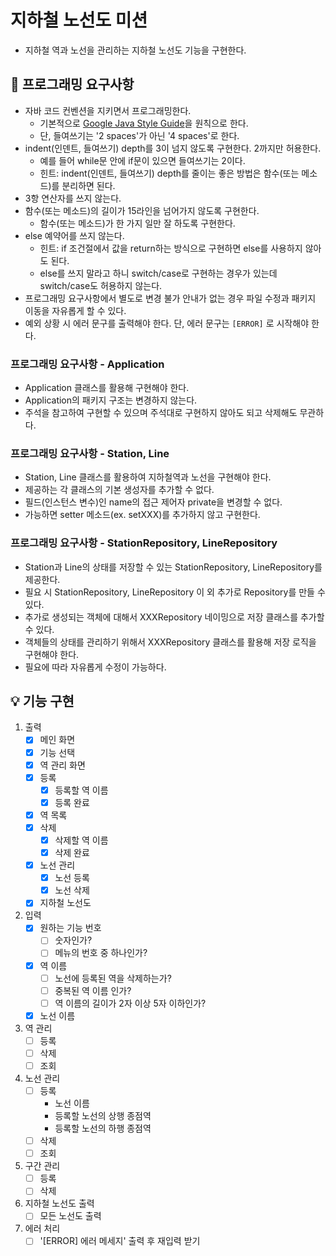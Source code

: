 # 지하철 노선도 미션
- 지하철 역과 노선을 관리하는 지하철 노선도 기능을 구현한다.

## 🎱 프로그래밍 요구사항
- 자바 코드 컨벤션을 지키면서 프로그래밍한다.
  - 기본적으로 [Google Java Style Guide](https://google.github.io/styleguide/javaguide.html)을 원칙으로 한다.
  - 단, 들여쓰기는 '2 spaces'가 아닌 '4 spaces'로 한다.
- indent(인덴트, 들여쓰기) depth를 3이 넘지 않도록 구현한다. 2까지만 허용한다.
  - 예를 들어 while문 안에 if문이 있으면 들여쓰기는 2이다.
  - 힌트: indent(인덴트, 들여쓰기) depth를 줄이는 좋은 방법은 함수(또는 메소드)를 분리하면 된다.
- 3항 연산자를 쓰지 않는다.
- 함수(또는 메소드)의 길이가 15라인을 넘어가지 않도록 구현한다.
  - 함수(또는 메소드)가 한 가지 일만 잘 하도록 구현한다.
- else 예약어를 쓰지 않는다.
  - 힌트: if 조건절에서 값을 return하는 방식으로 구현하면 else를 사용하지 않아도 된다.
  - else를 쓰지 말라고 하니 switch/case로 구현하는 경우가 있는데 switch/case도 허용하지 않는다.
- 프로그래밍 요구사항에서 별도로 변경 불가 안내가 없는 경우 파일 수정과 패키지 이동을 자유롭게 할 수 있다.
- 예외 상황 시 에러 문구를 출력해야 한다. 단, 에러 문구는 `[ERROR]` 로 시작해야 한다.

### 프로그래밍 요구사항 - Application
- Application 클래스를 활용해 구현해야 한다.
- Application의 패키지 구조는 변경하지 않는다.
- 주석을 참고하여 구현할 수 있으며 주석대로 구현하지 않아도 되고 삭제해도 무관하다. 

### 프로그래밍 요구사항 - Station, Line
- Station, Line 클래스를 활용하여 지하철역과 노선을 구현해야 한다.
- 제공하는 각 클래스의 기본 생성자를 추가할 수 없다.
- 필드(인스턴스 변수)인 name의 접근 제어자 private을 변경할 수 없다.
- 가능하면 setter 메소드(ex. setXXX)를 추가하지 않고 구현한다.

### 프로그래밍 요구사항 - StationRepository, LineRepository
- Station과 Line의 상태를 저장할 수 있는 StationRepository, LineRepository를 제공한다.
- 필요 시 StationRepository, LineRepository 이 외 추가로 Repository를 만들 수 있다.
- 추가로 생성되는 객체에 대해서 XXXRepository 네이밍으로 저장 클래스를 추가할 수 있다.
- 객체들의 상태를 관리하기 위해서 XXXRepository 클래스를 활용해 저장 로직을 구현해야 한다.
- 필요에 따라 자유롭게 수정이 가능하다.

## 💡 기능 구현
1. 출력
    - [X] 메인 화면
    - [X] 기능 선택
    - [X] 역 관리 화면
    - [X] 등록
        - [X] 등록할 역 이름
        - [X] 등록 완료
    - [X] 역 목록
    - [X] 삭제
        - [X] 삭제할 역 이름
        - [X] 삭제 완료
    - [X] 노선 관리
        - [X] 노선 등록
        - [X] 노선 삭제
    - [X] 지하철 노선도

2. 입력
    - [X] 원하는 기능 번호
        - [ ] 숫자인가?
        - [ ] 메뉴의 번호 중 하나인가?
    - [X] 역 이름
        - [ ] 노선에 등록된 역을 삭제하는가?
        - [ ] 중복된 역 이름 인가?
        - [ ] 역 이름의 길이가 2자 이상 5자 이하인가?
    - [X] 노선 이름
        
3. 역 관리
    - [ ] 등록
    - [ ] 삭제
    - [ ] 조회

4. 노선 관리
    - [ ] 등록
        - 노선 이름
        - 등록할 노선의 상행 종점역
        - 등록할 노선의 하행 종점역
    - [ ] 삭제
    - [ ] 조회
    
5. 구간 관리
    - [ ] 등록
    - [ ] 삭제
    
6. 지하철 노선도 출력
    - [ ] 모든 노선도 출력
    
7. 에러 처리
    - [ ] '[ERROR] 에러 메세지' 출력 후 재입력 받기